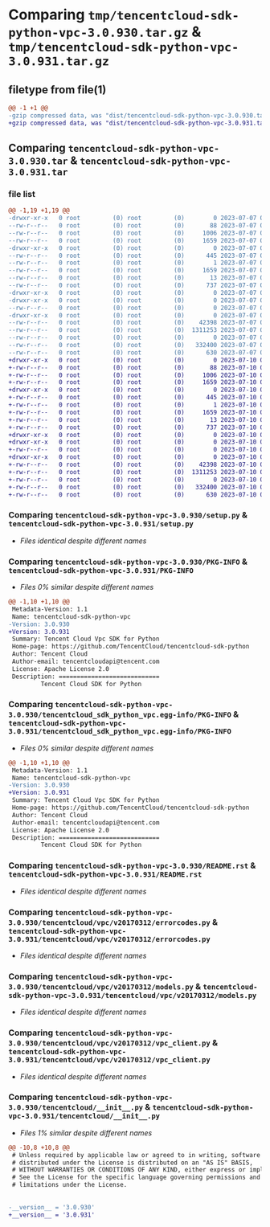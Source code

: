 # Comparing `tmp/tencentcloud-sdk-python-vpc-3.0.930.tar.gz` & `tmp/tencentcloud-sdk-python-vpc-3.0.931.tar.gz`

## filetype from file(1)

```diff
@@ -1 +1 @@
-gzip compressed data, was "dist/tencentcloud-sdk-python-vpc-3.0.930.tar", last modified: Fri Jul  7 00:36:27 2023, max compression
+gzip compressed data, was "dist/tencentcloud-sdk-python-vpc-3.0.931.tar", last modified: Mon Jul 10 00:58:48 2023, max compression
```

## Comparing `tencentcloud-sdk-python-vpc-3.0.930.tar` & `tencentcloud-sdk-python-vpc-3.0.931.tar`

### file list

```diff
@@ -1,19 +1,19 @@
-drwxr-xr-x   0 root         (0) root         (0)        0 2023-07-07 00:36:27.000000 tencentcloud-sdk-python-vpc-3.0.930/
--rw-r--r--   0 root         (0) root         (0)       88 2023-07-07 00:36:27.000000 tencentcloud-sdk-python-vpc-3.0.930/setup.cfg
--rw-r--r--   0 root         (0) root         (0)     1006 2023-07-07 00:36:27.000000 tencentcloud-sdk-python-vpc-3.0.930/setup.py
--rw-r--r--   0 root         (0) root         (0)     1659 2023-07-07 00:36:27.000000 tencentcloud-sdk-python-vpc-3.0.930/PKG-INFO
-drwxr-xr-x   0 root         (0) root         (0)        0 2023-07-07 00:36:27.000000 tencentcloud-sdk-python-vpc-3.0.930/tencentcloud_sdk_python_vpc.egg-info/
--rw-r--r--   0 root         (0) root         (0)      445 2023-07-07 00:36:27.000000 tencentcloud-sdk-python-vpc-3.0.930/tencentcloud_sdk_python_vpc.egg-info/SOURCES.txt
--rw-r--r--   0 root         (0) root         (0)        1 2023-07-07 00:36:27.000000 tencentcloud-sdk-python-vpc-3.0.930/tencentcloud_sdk_python_vpc.egg-info/dependency_links.txt
--rw-r--r--   0 root         (0) root         (0)     1659 2023-07-07 00:36:27.000000 tencentcloud-sdk-python-vpc-3.0.930/tencentcloud_sdk_python_vpc.egg-info/PKG-INFO
--rw-r--r--   0 root         (0) root         (0)       13 2023-07-07 00:36:27.000000 tencentcloud-sdk-python-vpc-3.0.930/tencentcloud_sdk_python_vpc.egg-info/top_level.txt
--rw-r--r--   0 root         (0) root         (0)      737 2023-07-07 00:36:27.000000 tencentcloud-sdk-python-vpc-3.0.930/README.rst
-drwxr-xr-x   0 root         (0) root         (0)        0 2023-07-07 00:36:27.000000 tencentcloud-sdk-python-vpc-3.0.930/tencentcloud/
-drwxr-xr-x   0 root         (0) root         (0)        0 2023-07-07 00:36:27.000000 tencentcloud-sdk-python-vpc-3.0.930/tencentcloud/vpc/
--rw-r--r--   0 root         (0) root         (0)        0 2023-07-07 00:36:27.000000 tencentcloud-sdk-python-vpc-3.0.930/tencentcloud/vpc/__init__.py
-drwxr-xr-x   0 root         (0) root         (0)        0 2023-07-07 00:36:27.000000 tencentcloud-sdk-python-vpc-3.0.930/tencentcloud/vpc/v20170312/
--rw-r--r--   0 root         (0) root         (0)    42398 2023-07-07 00:36:27.000000 tencentcloud-sdk-python-vpc-3.0.930/tencentcloud/vpc/v20170312/errorcodes.py
--rw-r--r--   0 root         (0) root         (0)  1311253 2023-07-07 00:36:27.000000 tencentcloud-sdk-python-vpc-3.0.930/tencentcloud/vpc/v20170312/models.py
--rw-r--r--   0 root         (0) root         (0)        0 2023-07-07 00:36:27.000000 tencentcloud-sdk-python-vpc-3.0.930/tencentcloud/vpc/v20170312/__init__.py
--rw-r--r--   0 root         (0) root         (0)   332400 2023-07-07 00:36:27.000000 tencentcloud-sdk-python-vpc-3.0.930/tencentcloud/vpc/v20170312/vpc_client.py
--rw-r--r--   0 root         (0) root         (0)      630 2023-07-07 00:36:27.000000 tencentcloud-sdk-python-vpc-3.0.930/tencentcloud/__init__.py
+drwxr-xr-x   0 root         (0) root         (0)        0 2023-07-10 00:58:48.000000 tencentcloud-sdk-python-vpc-3.0.931/
+-rw-r--r--   0 root         (0) root         (0)       88 2023-07-10 00:58:48.000000 tencentcloud-sdk-python-vpc-3.0.931/setup.cfg
+-rw-r--r--   0 root         (0) root         (0)     1006 2023-07-10 00:58:47.000000 tencentcloud-sdk-python-vpc-3.0.931/setup.py
+-rw-r--r--   0 root         (0) root         (0)     1659 2023-07-10 00:58:48.000000 tencentcloud-sdk-python-vpc-3.0.931/PKG-INFO
+drwxr-xr-x   0 root         (0) root         (0)        0 2023-07-10 00:58:48.000000 tencentcloud-sdk-python-vpc-3.0.931/tencentcloud_sdk_python_vpc.egg-info/
+-rw-r--r--   0 root         (0) root         (0)      445 2023-07-10 00:58:48.000000 tencentcloud-sdk-python-vpc-3.0.931/tencentcloud_sdk_python_vpc.egg-info/SOURCES.txt
+-rw-r--r--   0 root         (0) root         (0)        1 2023-07-10 00:58:48.000000 tencentcloud-sdk-python-vpc-3.0.931/tencentcloud_sdk_python_vpc.egg-info/dependency_links.txt
+-rw-r--r--   0 root         (0) root         (0)     1659 2023-07-10 00:58:48.000000 tencentcloud-sdk-python-vpc-3.0.931/tencentcloud_sdk_python_vpc.egg-info/PKG-INFO
+-rw-r--r--   0 root         (0) root         (0)       13 2023-07-10 00:58:48.000000 tencentcloud-sdk-python-vpc-3.0.931/tencentcloud_sdk_python_vpc.egg-info/top_level.txt
+-rw-r--r--   0 root         (0) root         (0)      737 2023-07-10 00:58:47.000000 tencentcloud-sdk-python-vpc-3.0.931/README.rst
+drwxr-xr-x   0 root         (0) root         (0)        0 2023-07-10 00:58:48.000000 tencentcloud-sdk-python-vpc-3.0.931/tencentcloud/
+drwxr-xr-x   0 root         (0) root         (0)        0 2023-07-10 00:58:48.000000 tencentcloud-sdk-python-vpc-3.0.931/tencentcloud/vpc/
+-rw-r--r--   0 root         (0) root         (0)        0 2023-07-10 00:58:47.000000 tencentcloud-sdk-python-vpc-3.0.931/tencentcloud/vpc/__init__.py
+drwxr-xr-x   0 root         (0) root         (0)        0 2023-07-10 00:58:48.000000 tencentcloud-sdk-python-vpc-3.0.931/tencentcloud/vpc/v20170312/
+-rw-r--r--   0 root         (0) root         (0)    42398 2023-07-10 00:58:47.000000 tencentcloud-sdk-python-vpc-3.0.931/tencentcloud/vpc/v20170312/errorcodes.py
+-rw-r--r--   0 root         (0) root         (0)  1311253 2023-07-10 00:58:47.000000 tencentcloud-sdk-python-vpc-3.0.931/tencentcloud/vpc/v20170312/models.py
+-rw-r--r--   0 root         (0) root         (0)        0 2023-07-10 00:58:47.000000 tencentcloud-sdk-python-vpc-3.0.931/tencentcloud/vpc/v20170312/__init__.py
+-rw-r--r--   0 root         (0) root         (0)   332400 2023-07-10 00:58:47.000000 tencentcloud-sdk-python-vpc-3.0.931/tencentcloud/vpc/v20170312/vpc_client.py
+-rw-r--r--   0 root         (0) root         (0)      630 2023-07-10 00:58:47.000000 tencentcloud-sdk-python-vpc-3.0.931/tencentcloud/__init__.py
```

### Comparing `tencentcloud-sdk-python-vpc-3.0.930/setup.py` & `tencentcloud-sdk-python-vpc-3.0.931/setup.py`

 * *Files identical despite different names*

### Comparing `tencentcloud-sdk-python-vpc-3.0.930/PKG-INFO` & `tencentcloud-sdk-python-vpc-3.0.931/PKG-INFO`

 * *Files 0% similar despite different names*

```diff
@@ -1,10 +1,10 @@
 Metadata-Version: 1.1
 Name: tencentcloud-sdk-python-vpc
-Version: 3.0.930
+Version: 3.0.931
 Summary: Tencent Cloud Vpc SDK for Python
 Home-page: https://github.com/TencentCloud/tencentcloud-sdk-python
 Author: Tencent Cloud
 Author-email: tencentcloudapi@tencent.com
 License: Apache License 2.0
 Description: ============================
         Tencent Cloud SDK for Python
```

### Comparing `tencentcloud-sdk-python-vpc-3.0.930/tencentcloud_sdk_python_vpc.egg-info/PKG-INFO` & `tencentcloud-sdk-python-vpc-3.0.931/tencentcloud_sdk_python_vpc.egg-info/PKG-INFO`

 * *Files 0% similar despite different names*

```diff
@@ -1,10 +1,10 @@
 Metadata-Version: 1.1
 Name: tencentcloud-sdk-python-vpc
-Version: 3.0.930
+Version: 3.0.931
 Summary: Tencent Cloud Vpc SDK for Python
 Home-page: https://github.com/TencentCloud/tencentcloud-sdk-python
 Author: Tencent Cloud
 Author-email: tencentcloudapi@tencent.com
 License: Apache License 2.0
 Description: ============================
         Tencent Cloud SDK for Python
```

### Comparing `tencentcloud-sdk-python-vpc-3.0.930/README.rst` & `tencentcloud-sdk-python-vpc-3.0.931/README.rst`

 * *Files identical despite different names*

### Comparing `tencentcloud-sdk-python-vpc-3.0.930/tencentcloud/vpc/v20170312/errorcodes.py` & `tencentcloud-sdk-python-vpc-3.0.931/tencentcloud/vpc/v20170312/errorcodes.py`

 * *Files identical despite different names*

### Comparing `tencentcloud-sdk-python-vpc-3.0.930/tencentcloud/vpc/v20170312/models.py` & `tencentcloud-sdk-python-vpc-3.0.931/tencentcloud/vpc/v20170312/models.py`

 * *Files identical despite different names*

### Comparing `tencentcloud-sdk-python-vpc-3.0.930/tencentcloud/vpc/v20170312/vpc_client.py` & `tencentcloud-sdk-python-vpc-3.0.931/tencentcloud/vpc/v20170312/vpc_client.py`

 * *Files identical despite different names*

### Comparing `tencentcloud-sdk-python-vpc-3.0.930/tencentcloud/__init__.py` & `tencentcloud-sdk-python-vpc-3.0.931/tencentcloud/__init__.py`

 * *Files 1% similar despite different names*

```diff
@@ -10,8 +10,8 @@
 # Unless required by applicable law or agreed to in writing, software
 # distributed under the License is distributed on an "AS IS" BASIS,
 # WITHOUT WARRANTIES OR CONDITIONS OF ANY KIND, either express or implied.
 # See the License for the specific language governing permissions and
 # limitations under the License.
 
 
-__version__ = '3.0.930'
+__version__ = '3.0.931'
```

